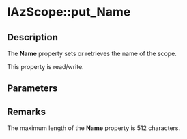 # IAzScope::put_Name

## Description

The **Name** property sets or retrieves the name of the scope.

This property is read/write.

## Parameters

## Remarks

The maximum length of the **Name** property is 512 characters.